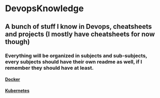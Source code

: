 # DevopsKnowledge
## A bunch of stuff I know in Devops, cheatsheets and projects (I mostly have cheatsheets for now though)
### Everything will be organized in subjects and sub-subjects, every subjects should have their own readme as well, if I remember they should have at least.

#### [Docker](https://github.com/DeusExAliquo/Knowledge/tree/main/DevopsKnowledge/Docker)

#### [Kubernetes](https://github.com/DeusExAliquo/Knowledge/tree/main/DevopsKnowledge/Kubernetes)
